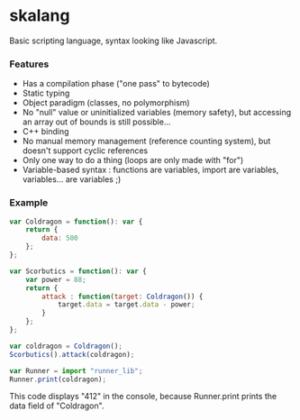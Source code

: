 # skalang

Basic scripting language, syntax looking like Javascript.

### Features
* Has a compilation phase ("one pass" to bytecode)
* Static typing
* Object paradigm (classes, no polymorphism)
* No "null" value or uninitialized variables (memory safety), but accessing an array out of bounds is still possible...
* C++ binding
* No manual memory management (reference counting system), but doesn't support cyclic references
* Only one way to do a thing (loops are only made with "for")
* Variable-based syntax : functions are variables, import are variables, variables... are variables ;)

### Example

```javascript
var Coldragon = function(): var { 
	return { 
		data: 500
	}; 
};

var Scorbutics = function(): var {
	var power = 88;
	return {
		attack : function(target: Coldragon()) {
			target.data = target.data - power;
		}
	};
}; 

var coldragon = Coldragon();
Scorbutics().attack(coldragon);

var Runner = import "runner_lib";
Runner.print(coldragon);

```

This code displays "412" in the console, because Runner.print prints the data field of "Coldragon".
